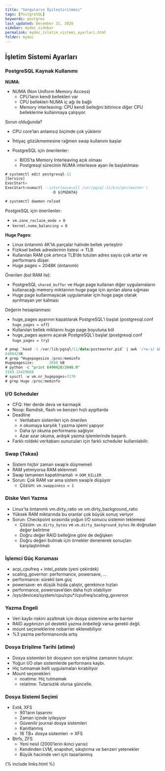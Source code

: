 ```yaml
---
title: "Sorguların İyileştirilmesi"
tags: [PostgreSQL]
keywords: postgres
last_updated: December 21, 2020
sidebar: mydoc_sidebar
permalink: mydoc_isletim_sistemi_ayarlari.html
folder: mydoc
---
```


## İşletim Sistemi Ayarları

### PostgreSQL Kaynak Kullanımı

**NUMA**:

- NUMA (Non Uniform Memory Access)
  - CPU’ların kendi bellekleri var
  - CPU bellekleri NUMA iç ağı ile bağlı
  - Memory interleaving: CPU kendi belleğini bitirince diğer CPU belleklerine kullanmaya çalışıyor.

Sorun olduğunda?

- CPU core’ları anlamsız biçimde çok yüklenir
- İhtiyaç gözükmemesine rağmen swap kullanımı başlar

- PostgreSQL için önerilenler:
  - BIOS’ta Memory Interleaving açık olması
  - Postgresql sürecinin NUMA interleave ayarı ile başlatılması

```sql
# systemctl edit postgresql-11
[Service]
ExecStart=
ExecStart=numactl --interleave=all /usr/pgsql-11/bin/postmaster \
                     -D ${PGDATA}

# systemctl daemon-reload
```

PostgreSQL için önerilenler:

- `vm.zone_reclaim_mode = 0`
- `kernel.numa_balancing = 0`

**Huge Pages**:

- Linux öntanımlı 4K’lık parçalar halinde bellek yerleştirir
- Fiziksel bellek adreslerinin listesi → TLB
- Kullanılan RAM çok artınca TLB’de tutulan adres sayısı çok artar ve performans düşer.
- Huge pages = 2048K (öntanımlı)

Önerilen (bol RAM ile):

- PostgreSQL `shared_buffer` ve Huge page kullanan diğer uygulamaların kullanacağı memory miktarının huge page için ayrılan alana sığması
- Huge page kullanmayacak uygulamalar için huge page olarak ayrılmayan yer kalması

Değerin hesaplanması:

- huge_pages ayarının kapatılarak PostgreSQL’i başlat (postgresql.conf `huge_pages = off`)
- Kullanılan bellek miktarını huge page boyutuna böl
- huge_pages ayarını açarak PostgreSQL’i başlat (postgresql.conf `huge_pages = try`)

```sql
# pmap `head -1 /var/lib/pgsql/11/data/postmaster.pid` | awk '/rw-s/ && /zero/ {print $2}'
6490428K
# grep ^Hugepagesize /proc/meminfo
Hugepagesize:       2048 kB
# python -c "print 6490428/2048.0"
3169.15429688
# sysctl -w vm.nr_hugepages=3170
# grep Huge /proc/meminfo
```

### I/O Scheduler

- CFQ: Her derde deva ve karmaşık
- Noop: Ramdisk, flash ve benzeri hızlı aygıtlarda
- Deadline
  - Veritabanı sistemleri için önerilen
  - n okumaya karşılık 1 yazma işlemi yapıyor
  - Daha iyi okuma performansı sağlıyor
  - Azar azar okuma, ardışık yazma işlemlerinde başarılı.
- Farklı roldeki veritabanı sunucuları için farklı scheduler kullanılabilir.

### Swap (Takas)

- Sistem hiçbir zaman swap’e düşmemeli
- RAM yetmiyorsa RAM eklenmeli
- Swap tamamen kapatılmamalı → `OOM_KILLER`
- Sorun: Çok RAM var ama sistem swap’e düşüyor
  - Çözüm: `vm.swappiness = 1`

### Diske Veri Yazma

- Linux’ta öntanımlı vm.dirty_ratio ve vm.dirty_background_ratio
- Yüksek RAM miktarında bu oranlar çok büyük sonuç veriyor
- Sorun: Checkpoint sırasında yoğun I/O sonucu sistemin teklemesi
  - Çözüm: `vm.dirty_bytes` ve `vm.dirty_background_bytes` ile doğrudan değer belirtme
  - Doğru değer RAID belleğine göre de değişken
  - Doğru değeri bulmak için örnekler denenerek sonuçları karşılaştırılmalı

### İşlemci Güç Koruması

- acpi_cpufreq + intel_pstate (yeni çekirdek)
- scaling_governor: performance, powersave, …​
- performance: sürekli tam güç
- powersave: en düşük hızda çalıştır, gerekince hızlan
- performance, powersave’den daha hızlı olabiliyor
- /sys/devices/system/cpu/cpu*/cpufreq/scaling_governor

### Yazma Engeli

- Veri kaybı riskini azaltmak için dosya sistemine write barrier
- RAID aygıtınızın pil destekli yazma önbelleği varsa gerekli değil.
- mount seçeneklerine nobarrier eklenebiliyor
- %3 yazma performansında artış

### Dosya Erişilme Tarihi (atime)

- Dosya sistemleri bir dosyanın son erişilme zamanını tutuyor.
- Yoğun I/O olan sistemlerde performans kaybı.
- Hiç tutmamak belli uygulamaları kırabiliyor
- Mount seçenekleri:
  - noatime: Hiç tutmamak
  - relatime: Tutarsızlık olursa güncelle.

### Dosya Sistemi Seçimi

- Ext4, XFS
  - 90’ların tasarımı
  - Zaman içinde iyileşiyor
  - Güvenilir journal dosya sistemleri
  - Kanıtlanmış
  - 16 TB+ dosya sistemleri → XFS
- Btrfs, ZFS
  - Yeni nesil (2000’lerin ikinci yarısı)
  - Kendinden LVM, snapshot, sıkıştırma ve benzeri yetenekler
  - Büyük hacimde veri için tasarlanmış

{% include links.html %}
